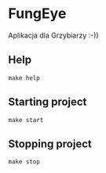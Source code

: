 # FungEye
Aplikacja dla Grzybiarzy :-))

## Help

```
make help
```

## Starting project

```
make start
```
## Stopping project

```
make stop
```